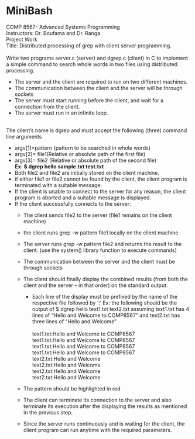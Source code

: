 # MiniBash
COMP 8567- Advanced Systems Programming<br>
Instructors: Dr. Boufama and Dr. Ranga<br>
Project Work<br>
Title: Distributed processing of grep with client server programming. 
<br><br>
Write two programs server.c (server) and dgrep.c (client) in C to implement a simple
command to search whole words in two files using distributed processing.
* The server and the client are required to run on two different machines.
* The communication between the client and the server will be through sockets
* The server must start running before the client, and wait for a connection from the
client.
* The server must run in an infinite loop.
<br>
The client’s name is dgrep and must accept the following (three) command line arguments<br>

* argv[1]=pattern (pattern to be searched in whole words)
* argv[2]= file1(Relative or absolute path of the first file)
* argv[3]= file2 (Relative or absolute path of the second file)
<br><b>Ex: $ dgrep hello sample.txt test.txt</b>
* Both file2 and file2 are initially stored on the client machine.
* if either file1 or file2 cannot be found by the client, the client program is
terminated with a suitable message.
* If the client is unable to connect to the server for any reason, the client program
is aborted and a suitable message is displayed.
* If the client successfully connects to the server:
  * The client sends file2 to the server (file1 remains on the client machine)
  * the client runs grep -w pattern file1 locally on the client machine
  * The server runs grep -w pattern file2 and returns the result to the client. (use
the system() library function to execute commands)
  * The communication between the server and the client must be through sockets

  * The client should finally display the combined results (from both the client and
the server – in that order) on the standard output.

    * Each line of the display must be prefixed by the name of the respective
file followed by ‘:’ Ex: the following should be the output of
$ dgrep hello text1.txt text2.txt assuming text1.txt has 4 lines of “Hello
and Welcome to COMP8567” and text2.txt has three lines of “Hello and
Welcome”<br>
<br>text1.txt:Hello and Welcome to COMP8567
<br>text1.txt:Hello and Welcome to COMP8567
<br>text1.txt:Hello and Welcome to COMP8567
<br>text1.txt:Hello and Welcome to COMP8567
<br>text2.txt:Hello and Welcome
<br>text2.txt:Hello and Welcome
<br>text2.txt:Hello and Welcome
<br>text2.txt:Hello and Welcome
  * The pattern should be highlighted in red
  * The client can terminate its connection to the server and also terminate its
execution after the displaying the results as mentioned in the previous step.
  * Since the server runs continuously and is waiting for the client, the client
program can run anytime with the required parameters. 
